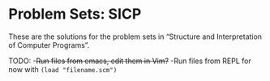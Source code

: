 # Problem Sets: SICP

These are the solutions for the problem sets in “Structure and Interpretation of Computer Programs”.

TODO:
-~~Run files from emacs, edit them in Vim?~~
-Run files from REPL for now with `(load "filename.scm")`
